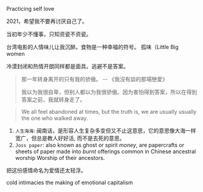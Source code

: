 Practicing self love

2021，希望我不要再讨厌自己了。

当初年少不懂事，只知资瓷不资瓷。

台湾电影的人情味儿让我沉醉。食物是一种幸福的符号。 孤味（Little Big women

冷漠封闭和热情开朗同样都是面具。逃避不是答案。



> 那一年转身离开的只有我的骄傲。 -- 《我沒有談的那場戀愛》
>
> 我以为我很自卑，但别人都以为我很骄傲。因为害怕得到答案，所以在得到答案之前，我就转身走了。



> We all feel abandoned at times, but the truth is, we are usually usually the one who walked away. 

1. `人生海海`: 闽南话，是形容人生复杂多变但又不止这意思，它的意思像大海一样宽广，但总是教人好好活, 而不是去死的意思。 
2. `Joss paper`: also known as ghost or spirit *money*, are papercrafts or sheets of paper made into *burnt* offerings common in Chinese ancestral worship Worship of their ancestors. 

把这份感情命名为爱情还太轻浮。

cold intimacies the making of emotional capitalism